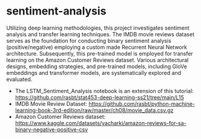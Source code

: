 # sentiment-analysis

Utilizing deep learning methodologies, this project investigates sentiment analysis and transfer learning techniques. The IMDB movie reviews dataset serves as the foundation for conducting binary sentiment analysis (positive/negative) employing a custom made Recurrent Neural Network architecture. Subsequently, this pre-trained model is employed for transfer learning on the Amazon Customer Reviews dataset. Various architectural designs, embedding strategies, and pre-trained models, including GloVe embeddings and transformer models, are systematically explored and evaluated.

- The LSTM_Sentiment_Analysis notebook is an extension of this tutorial: https://github.com/rasbt/stat453-deep-learning-ss21/tree/main/L15
- IMDB Movie Review Dataset: https://github.com/rasbt/python-machine-learning-book-3rd-edition/raw/master/ch08/movie_data.csv.gz
- Amazon Customer Reviews dataset: https://www.kaggle.com/datasets/yacharki/amazon-reviews-for-sa-binary-negative-positive-csv
